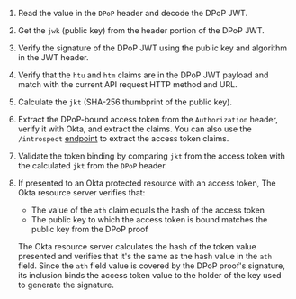 1. Read the value in the `DPoP` header and decode the DPoP JWT.
2. Get the `jwk` (public key) from the header portion of the DPoP JWT.
3. Verify the signature of the DPoP JWT using the public key and algorithm in the JWT header.
4. Verify that the `htu` and `htm` claims are in the DPoP JWT payload and match with the current API request HTTP method and URL.
5. Calculate the `jkt` (SHA-256 thumbprint of the public key).
6. Extract the DPoP-bound access token from the `Authorization` header, verify it with Okta, and extract the claims. You can also use the `/introspect` [endpoint](https://developer.okta.com/docs/api/openapi/okta-oauth/oauth/tag/CustomAS/#tag/CustomAS/operation/introspectCustomAS) to extract the access token claims.
7. Validate the token binding by comparing `jkt` from the access token with the calculated `jkt` from the `DPoP` header.
8. If presented to an Okta protected resource with an access token, The Okta resource server verifies that:
    * The value of the `ath` claim equals the hash of the access token
    * The public key to which the access token is bound matches the public key from the DPoP proof

    The Okta resource server calculates the hash of the token value presented and verifies that it's the same as the hash value in the `ath` field. Since the `ath` field value is covered by the DPoP proof's signature, its inclusion binds the access token value to the holder of the key used to generate the signature.
